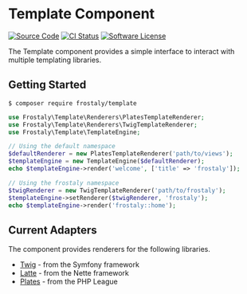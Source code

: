 # Template Component
[![Source Code](https://img.shields.io/badge/source-frostaly/template-blue.svg)](https://github.com/frostaly/template)
[![CI Status](https://github.com/frostaly/template/workflows/Quality%20Assurance/badge.svg)](https://github.com/frostaly/template/actions?query=workflow%3A%22Quality+Assurance%22)
[![Software License](https://img.shields.io/badge/license-GPL-brightgreen.svg)](https://github.com/frostaly/template/blob/master/LICENSE)

The Template component provides a simple interface to interact with multiple templating libraries.

## Getting Started

```
$ composer require frostaly/template
```

```php
use Frostaly\Template\Renderers\PlatesTemplateRenderer;
use Frostaly\Template\Renderers\TwigTemplateRenderer;
use Frostaly\Template\TemplateEngine;

// Using the default namespace
$defaultRenderer = new PlatesTemplateRenderer('path/to/views');
$templateEngine = new TemplateEngine($defaultRenderer);
echo $templateEngine->render('welcome', ['title' => 'frostaly']);

// Using the frostaly namespace
$twigRenderer = new TwigTemplateRenderer('path/to/frostaly');
$templateEngine->setRenderer($twigRenderer, 'frostaly');
echo $templateEngine->render('frostaly::home');
```

## Current Adapters
The component provides renderers for the following libraries.
* [Twig](https://twig.symfony.com/) - from the Symfony framework
* [Latte](https://latte.nette.org/) - from the Nette framework
* [Plates](https://platesphp.com/) - from the PHP League
